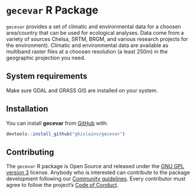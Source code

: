 
<!-- README.md is generated from README.Rmd. Please edit that file -->

# `gecevar` R Package

`gecevar` provides a set of climatic and environmental data for a
choosen area/country that can be used for ecological analyses. Data come
from a variety of sources Chelsa, SRTM, BRGM, and various research
projects for the environment). Climatic and environmental data are
available as multiband raster files at a choosen resolution (a least
250m) in the geographic projection you need.

## System requirements

Make sure GDAL and GRASS GIS are installed on your system.

## Installation

You can install **gecevar** from
[GitHub](https://github.com/ghislainv/gecevar) with:

``` r
devtools::install_github("ghislainv/gecevar")
```

## Contributing

The `gecevar` R package is Open Source and released under the [GNU GPL
version 3](https://www.gnu.org/licenses/gpl-3.0.en.html) license.
Anybody who is interested can contribute to the package development
following our [Community guidelines](articles/Contributing.html). Every
contributor must agree to follow the project’s [Code of
Conduct](articles/Code_of_conduct.html).
